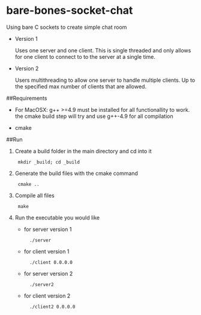 # bare-bones-socket-chat

Using bare C sockets to create simple chat room

- Version 1

    Uses one server and one client. This is single threaded and only allows for one client to connect to to the server at a single time.

- Version 2

    Users multithreading to allow one server to handle multiple clients. Up to the specified max number of clients that are allowed.


##Requirements

- For MacOSX: g++ >=4.9 must be installed for all functionallity to work. the cmake build step will try and use g++-4.9 for all compilation

- cmake

##Run

1. Create a build folder in the main directory and cd into it

        mkdir _build; cd _build

2. Generate the build files with the cmake command

        cmake ..

3. Compile all files

        make

4. Run the executable you would like

    - for server version 1

            ./server

    - for client version 1

            ./client 0.0.0.0

    - for server version 2

            ./server2

    - for client version 2

            ./client2 0.0.0.0
